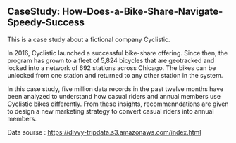 ## CaseStudy: How-Does-a-Bike-Share-Navigate-Speedy-Success

This is a case study about a fictional company Cyclistic.

In 2016, Cyclistic launched a successful bike-share offering. Since then, the program has grown to a fleet of 5,824 bicycles that
are geotracked and locked into a network of 692 stations across Chicago. The bikes can be unlocked from one station and returned to any other station in the system.

In this case study, five million data records in the past twelve months have been analyzed to understand how casual riders and annual members use Cyclistic bikes differently. From these insights, recommenndations are given to design a new marketing strategy to convert casual riders into annual members.

Data sourse : https://divvy-tripdata.s3.amazonaws.com/index.html
